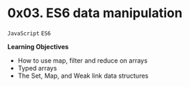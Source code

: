 # 0x03. ES6 data manipulation
`JavaScript`
`ES6`

**Learning Objectives**

- How to use map, filter and reduce on arrays
- Typed arrays
- The Set, Map, and Weak link data structures
